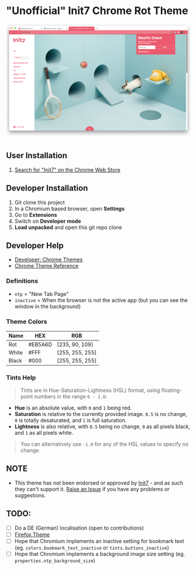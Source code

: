 # "Unofficial" Init7 Chrome Rot Theme

[![Chrome Screenshot](chromium-screenshot.png)](https://chrome.google.com/webstore/search/Init7)

## User Installation
1. [Search for "Init7" on the Chrome Web Store](https://chrome.google.com/webstore/search/Init7)

## Developer Installation
1. Git clone this project
1. In a Chromium based browser, open **Settings**
1. Go to **Extensions**
1. Switch on **Developer mode**
1. **Load unpacked** and open this git repo clone

## Developer Help
- [Developer: Chrome Themes](https://developer.chrome.com/apps/themes)
- [Chrome Theme Reference](https://docs.google.com/Doc?docid=0Aa86IE02TBXPZGtzZDU0NV85ZnFocnQzZGo)

### Definitions
- `ntp` = "New Tab Page"
- `inactive` = When the browser is not the active app (but you can see the window in the background)

###  Theme Colors
| Name | HEX | RGB |
|---|---|---|
| Rot | #EB5A6D | [235, 90, 109] |
| White | #FFF | [255, 255, 255] |
| Black | #000 | [255, 255, 255] |

### Tints Help
> Tints are in Hue-Saturation-Lightness (HSL) format, using floating-point numbers in the range `0 - 1.0`:

- **Hue** is an absolute value, with `0` and `1` being red.
- **Saturation** is relative to the currently provided image. `0.5` is no change, `0` is totally desaturated, and `1` is full saturation.
- **Lightness** is also relative, with `0.5` being no change, `0` as all pixels black, and `1` as all pixels white.

> You can alternatively use `-1.0` for any of the HSL values to specify no change.

## NOTE
- This theme has not been endorsed or approved by [Init7](https://www.init7.net/) - and as such they can't support it. [Raise an Issue](https://github.com/mountainash/Init7-WebBrowser-Theme/issues) if you have any problems or suggestions.

## TODO:
- [ ] Do a DE (German) localisation (open to contributions)
- [ ] [Firefox Theme](https://developer.mozilla.org/en-US/docs/Mozilla/Add-ons/WebExtensions/manifest.json/theme)
- [ ] Hope that Chromium implements an inactive setting for bookmark text (eg. `colors.bookmark_text_inactive` or `tints.buttons_inactive`)
- [ ] Hope that Chromium implements a background image size setting (eg. `properties.ntp_background_size`)